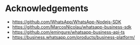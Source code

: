 # Acknowledgements

- <https://github.com/WhatsApp/WhatsApp-Nodejs-SDK>
- <https://github.com/MarcosNicolau/whatsapp-business-sdk>
- <https://github.com/emingure/whatsapp-business-api-ts>
- <https://business.whatsapp.com/products/business-platform/>
